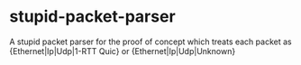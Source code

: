 # stupid-packet-parser

A stupid packet parser for the proof of concept which treats each packet as {Ethernet|Ip|Udp|1-RTT Quic} or {Ethernet|Ip|Udp|Unknown}
